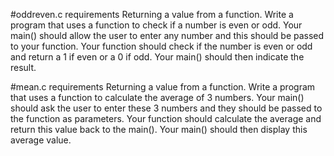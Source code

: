 #oddreven.c requirements
Returning a value from a function. Write a program that uses a function to check if a
number is even or odd. Your main() should allow the user to enter any number and
this should be passed to your function. Your function should check if the number is
even or odd and return a 1 if even or a 0 if odd. Your main() should then indicate the
result.

#mean.c requirements
Returning a value from a function. Write a program that uses a function to calculate
the average of 3 numbers. Your main() should ask the user to enter these 3 numbers
and they should be passed to the function as parameters. Your function should
calculate the average and return this value back to the main(). Your main() should
then display this average value.
